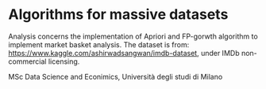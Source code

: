 # Algorithms for massive datasets

Analysis concerns the implementation of Apriori and FP-gorwth algorithm to implement market basket analysis.
The dataset is from: https://www.kaggle.com/ashirwadsangwan/imdb-dataset, under IMDb non-commercial licensing.

MSc Data Science and Econimics, Università degli studi di Milano
